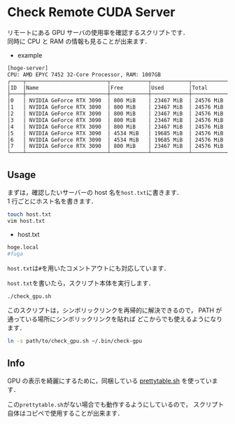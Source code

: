 # Check Remote CUDA Server

リモートにある GPU サーバの使用率を確認するスクリプトです．  
同時に CPU と RAM の情報も見ることが出来ます．

- example

```bash
[hoge-server]
CPU: AMD EPYC 7452 32-Core Processor, RAM: 1007GB
┌────┬──────────────────────────┬────────────┬────────────┬────────────┐
│ID  │Name                      │Free        │Used        │Total       │
├────┼──────────────────────────┼────────────┼────────────┼────────────┤
│0   │ NVIDIA GeForce RTX 3090  │ 800 MiB    │ 23467 MiB  │ 24576 MiB  │
│1   │ NVIDIA GeForce RTX 3090  │ 800 MiB    │ 23467 MiB  │ 24576 MiB  │
│2   │ NVIDIA GeForce RTX 3090  │ 800 MiB    │ 23467 MiB  │ 24576 MiB  │
│3   │ NVIDIA GeForce RTX 3090  │ 800 MiB    │ 23467 MiB  │ 24576 MiB  │
│4   │ NVIDIA GeForce RTX 3090  │ 800 MiB    │ 23467 MiB  │ 24576 MiB  │
│5   │ NVIDIA GeForce RTX 3090  │ 4534 MiB   │ 19685 MiB  │ 24576 MiB  │
│6   │ NVIDIA GeForce RTX 3090  │ 4534 MiB   │ 19685 MiB  │ 24576 MiB  │
│7   │ NVIDIA GeForce RTX 3090  │ 800 MiB    │ 23467 MiB  │ 24576 MiB  │
└────┴──────────────────────────┴────────────┴────────────┴────────────┘
```

## Usage

まずは，確認したいサーバーの host 名を`host.txt`に書きます．  
1 行ごとにホスト名を書きます．

```bash
touch host.txt
vim host.txt
```

- host.txt

```bash
hoge.local
#fuga
```

`host.txt`は`#`を用いたコメントアウトにも対応しています．

`host.txt`を書いたら，スクリプト本体を実行します．

```bash
./check_gpu.sh
```

このスクリプトは，シンボリックリンクを再帰的に解決できるので，
PATH が通っている場所にシンボリックリンクを貼れば
どこからでも使えるようになります．

```bash
ln -s path/to/check_gpu.sh ~/.bin/check-gpu
```

## Info

GPU の表示を綺麗にするために，同梱している
[prettytable.sh](https://github.com/jakobwesthoff/prettytable.sh)
を使っています．

この`prettytable.sh`がない場合でも動作するようにしているので，
スクリプト自体はコピペで使用することが出来ます．
